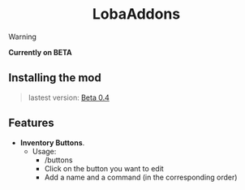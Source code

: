 <h1 align="center">LobaAddons</h1>


> [!WARNING]
> **Currently on BETA**

## Installing the mod

>lastest version: [Beta 0.4](https://github.com/emmanuelbruno493/LobaAddons/releases/tag/Beta0.4)

## Features

- **Inventory Buttons**. 
  - Usage: 
    - /buttons
    - Click on the button you want to edit
    - Add a name and a command (in the corresponding order)

